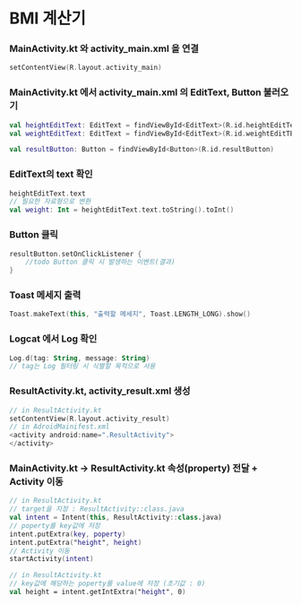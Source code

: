 # BMI 계산기

### MainActivity.kt 와 activity_main.xml 을 연결
~~~kotlin
setContentView(R.layout.activity_main)
~~~

### MainActivity.kt 에서 activity_main.xml 의 EditText, Button 불러오기
~~~kotlin
val heightEditText: EditText = findViewById<EditText>(R.id.heightEditText)
val weightEditText: EditText = findViewById<EditText>(R.id.weightEditTExt)

val resultButton: Button = findViewById<Button>(R.id.resultButton)
~~~

### EditText의 text 확인
~~~kotlin
heightEditText.text
// 필요한 자료형으로 변환
val weight: Int = heightEditText.text.toString().toInt()
~~~

### Button 클릭
~~~kotlin
resultButton.setOnClickListener {
	//todo Button 클릭 시 발생하는 이벤트(결과)
}
~~~

### Toast 메세지 출력
~~~kotlin
Toast.makeText(this, "출력할 메세지", Toast.LENGTH_LONG).show()
~~~

### Logcat 에서 Log 확인
~~~kotlin
Log.d(tag: String, message: String)
// tag는 Log 필터링 시 식별할 목적으로 사용
~~~

### ResultActivity.kt, activity_result.xml 생성
~~~kotlin
// in ResultActivity.kt
setContentView(R.layout.activity_result)
// in AdroidMainifest.xml
<activity android:name=".ResultActivity">
</activity>
~~~

### MainActivity.kt -> ResultActivity.kt 속성(property) 전달 + Activity 이동
~~~kotlin
// in ResultActivity.kt
// target을 지정 : ResultActivity::class.java
val intent = Intent(this, ResultActivity::class.java)
// poperty를 key값에 저장
intent.putExtra(key, poperty)
intent.putExtra("height", height)
// Activity 이동
startActivity(intent)

// in ResultActivity.kt
// key값에 해당하는 poperty를 value에 저장 (초기값 : 0)
val height = intent.getIntExtra("height", 0)
~~~
